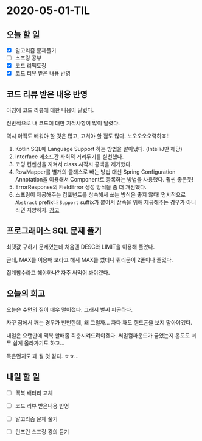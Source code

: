 # 2020-05-01-TIL

## 오늘 할 일

- [x] 알고리즘 문제풀기
- [ ] 스프링 공부
- [x] 코드 리팩토링
- [x] 코드 리뷰 받은 내용 반영

## 코드 리뷰 받은 내용 반영

아침에 코드 리뷰에 대한 내용이 달렸다.

전반적으로 내 코드에 대한 지적사항이 많이 달렸다.

역시 아직도 배워야 할 것은 많고, 고쳐야 할 점도 많다. 노오오오오력하죠!!

1. Kotlin SQL에 Language Support 하는 방법을 알아냈다. (IntelliJ만 해당)
2. interface 메소드간 사회적 거리두기를 실천했다.
3. 코딩 컨벤션을 지켜서 class 시작시 공백을 제거했다.
4. RowMapper를 별개의 클래스로 빼는 방법 대신 Spring Configuration Annotation을 이용해서 Component로 등록하는 방법을 사용했다. 훨씬 좋은듯!
5. ErrorResponse의 FieldError 생성 방식을 좀 더 개선했다.
6. 스프링이 제공해주는 컴포넌트를 상속해서 쓰는 방식은 좋지 않다!
   명시적으로 `Abstract` prefix나 `Support` suffix가 붙어서 상속을 위해 제공해주는 경우가 아니라면 지양하자.
   [참고](https://github.com/codesquad-member-2020/sidedish-03/pull/99#discussion_r418374776)

## 프로그래머스 SQL 문제 풀기

최댓값 구하기 문제였는데 처음엔 DESC와 LIMIT을 이용해 풀었다.

근데, MAX를 이용해 보라고 해서 MAX를 썼더니 쿼리문이 2줄이나 줄었다.

집계함수라고 해야하나? 자주 써먹어 봐야겠다.

## 오늘의 회고

오늘은 수면의 질이 매우 떨어졌다. 그래서 벌써 피곤하다.

자꾸 잠에서 깨는 경우가 빈번한데, 왜 그럴까... 자다 깨도 핸드폰을 보지 말아야겠다.

내일은 오랜만에 맥북 할배좀 회춘시켜드려야겠다. 써멀컴파운드가 굳었는지 온도도 너무 쉽게 올라가기도 하고...

묵은먼지도 꽤 될 것 같다. ㅎㅎ...

## 내일 할 일

- [ ] 맥북 배터리 교체
- [ ] 코드 리뷰 받은내용 반영
- [ ] 알고리즘 문제 풀기
- [ ] 인프런 스프링 강의 듣기

